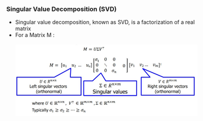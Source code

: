 <h3>Singular Value Decomposition (SVD) </h3>
<ul>
  <li>Singular value decomposition, known as SVD, is a factorization of a real matrix </li>
  <li>For a Matrix M :</li> <br> <img src="SVD_6740.jpg" alt="SVD">
